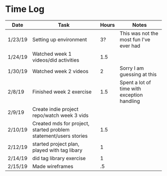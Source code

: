 # Time Log

| Date | Task | Hours | Notes|
|------|------|-------|------|
| 1/23/19|Setting up environment | 3?| This was not the most fun I've ever had |
| 1/24/19|Watched week 1 videos/did activities | 1.5|  |
| 1/30/19|Watched week 2 videos | 2| Sorry I am guessing at this |
| 2/8/19|Finished week 2 exercise | 1.5| Spent a lot of time with exception handling  |
| 2/9/19|Create indie project repo/watch week 3 vids | |  |
| 2/10/19|Created mds for project, started problem statement/users stories | 1.5|  |
|2/12/19|started project plan, played with tag libary |1| |
|2/14/19|did tag library exercise|1| |
|2/15/19| Made wireframes |.5| |



